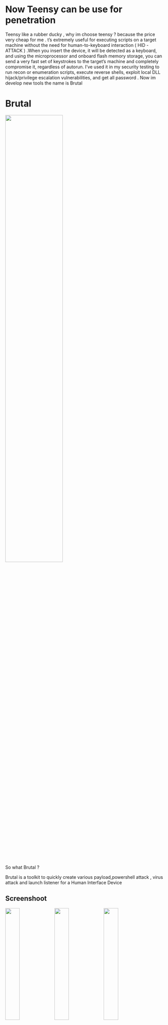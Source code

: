 
# Now Teensy can be use for penetration 
Teensy like a rubber ducky , why im choose teensy ? because the price very cheap for me . t’s extremely useful for executing scripts on a target machine without the need for human-to-keyboard interaction ( HID -ATTACK ) .When you insert the device, it will be detected as a keyboard, and using the microprocessor and onboard flash memory storage, you can send a very fast set of keystrokes to the target’s machine and completely compromise it, regardless of autorun. I’ve used it in my security testing to run recon or enumeration scripts, execute reverse shells, exploit local DLL hijack/privilege escalation vulnerabilities, and get all password . 
Now im develop new tools the name is  Brutal 

# Brutal

<img src="https://cloud.githubusercontent.com/assets/17976841/20054455/a43d8358-a50f-11e6-90a6-c967a9d3a43f.png" width="60%"></img> 

So what Brutal ?

Brutal is a toolkit to quickly create various payload,powershell attack , virus attack and launch listener for a Human Interface Device

## Screenshoot
<img src="https://cloud.githubusercontent.com/assets/17976841/20054499/bc2d91ec-a50f-11e6-8a2a-eb9aa029e40b.png" width="30%"></img> 
<img src="https://cloud.githubusercontent.com/assets/17976841/20054497/bc2affe0-a50f-11e6-99cb-81a1de0df249.png" width="30%"></img> 
<img src="https://cloud.githubusercontent.com/assets/17976841/20054498/bc2b6f2a-a50f-11e6-9b7f-414f23508819.png" width="30%"></img> 

## The Goal 

- Generate  various payload and powershell attack without coding 

- To help breaking computer very fast and agile :p

- The Payloads Compatibility > target Windows machines only


## Requirements

- Arduino Software ( I used v1.6.7 )

- TeensyDuino 

- Linux udev rules 

- How install all requirements ? [Visit This Wiki](https://github.com/Screetsec/Brutal/wiki/Install-Requirements)

## Supported Hardware

The following hardware has been tested and is known to work.

- Teensy 3.x 

- Usb Cable




 

